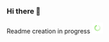 ### Hi there 👋

Readme creation in progress <img src="https://github.com/Krystyna-Szybalska/Krystyna-Szybalska/blob/main/loading.gif" width="25" height="25"/> 

<!--

- 🌱 I’m currently learning ...
- 👯 I’m looking to collaborate on ...
- 🤔 I’m looking for help with ...
- 💬 Ask me about ...
- 📫 How to reach me: [LinkedIn](https://www.linkedin.com/in/krystyna-szybalska/)
- 😄 Pronouns: She/Her
- ⚡ Fun fact: I'm a veterinarian :dog:

-->
